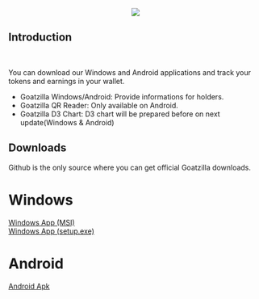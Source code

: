 <p align="center">
  <img src="https://user-images.githubusercontent.com/85905805/121959526-346ece00-cd65-11eb-8456-17440c1e4559.jpg">
</p>
<h2>Introduction</h2>
</br>
<p>You can download our Windows and Android applications and track your tokens and earnings in your wallet.</p>
<ul>
  <li>Goatzilla Windows/Android: Provide informations for holders.</li>
<li>Goatzilla QR Reader: Only available on Android.</li>
<li>Goatzilla D3 Chart: D3 chart will be prepared before on next update(Windows & Android)</li>
</ul>
<h2>Downloads</h2>
Github is the only source where you can get official Goatzilla downloads.
<h1>Windows</h1>
<a href="https://github.com/goatzillatoken/goatzilla/blob/main/goatzilla.msi">Windows App (MSI)</a>
</br>
<a href="https://github.com/goatzillatoken/goatzilla/blob/main/setup.exe">Windows App (setup.exe)</a>
<h1>Android</h1>
<a href="https://github.com/goatzillatoken/goatzilla/blob/main/goatzilla.apk">Android Apk</a>

